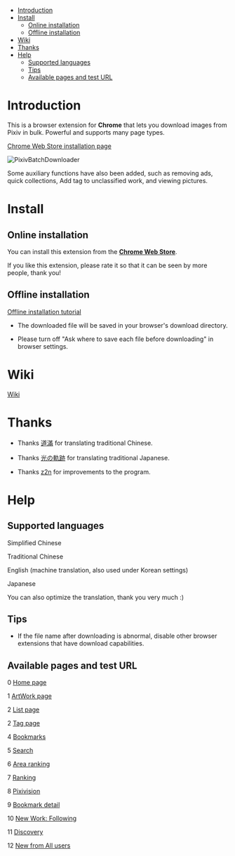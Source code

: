 <!-- TOC -->

- [Introduction](#introduction)
- [Install](#install)
  - [Online installation](#online-installation)
  - [Offline installation](#offline-installation)
- [Wiki](#wiki)
- [Thanks](#thanks)
- [Help](#help)
  - [Supported languages](#supported-languages)
  - [Tips](#tips)
  - [Available pages and test URL](#available-pages-and-test-url)

<!-- /TOC -->


# Introduction

This is a browser extension for **Chrome** that lets you download images from Pixiv in bulk. Powerful and supports many page types.

[Chrome Web Store installation page](https://chrome.google.com/webstore/detail/powerful-pixiv-downloader/dkndmhgdcmjdmkdonmbgjpijejdcilfh)

![PixivBatchDownloader](https://raw.githubusercontent.com/wiki/xuejianxianzun/PixivBatchDownloader/images/ui2.png)

Some auxiliary functions have also been added, such as removing ads, quick collections, Add tag to unclassified work, and viewing pictures.

# Install

## Online installation

You can install this extension from the **[Chrome Web Store](https://chrome.google.com/webstore/detail/powerful-pixiv-downloader/dkndmhgdcmjdmkdonmbgjpijejdcilfh)**.

If you like this extension, please rate it so that it can be seen by more people, thank you!

## Offline installation

[Offline installation tutorial](https://github.com/xuejianxianzun/PixivBatchDownloader/wiki/2.-%E5%AE%89%E8%A3%85#%E7%A6%BB%E7%BA%BF%E5%AE%89%E8%A3%85)

- The downloaded file will be saved in your browser's download directory.

- Please turn off "Ask where to save each file before downloading" in browser settings.

# Wiki

[Wiki](https://github.com/xuejianxianzun/PixivBatchDownloader/wiki)

# Thanks

- Thanks [道滿](https://zhtw.me/) for translating traditional Chinese.

- Thanks [光の軌跡](https://github.com/jiaer24) for translating traditional Japanese.

- Thanks [z2n](https://github.com/z2n) for improvements to the program.

# Help

## Supported languages

Simplified Chinese

Traditional Chinese

English (machine translation, also used under Korean settings)

Japanese

You can also optimize the translation, thank you very much :)


## Tips

- If the file name after downloading is abnormal, disable other browser extensions that have download capabilities.

## Available pages and test URL

0 [Home page](https://www.pixiv.net/)

1 [ArtWork page](https://www.pixiv.net/member_illust.php?mode=medium&illust_id=72503012)

2 [List page](https://www.pixiv.net/member_illust.php?id=544479)

2 [Tag page](https://www.pixiv.net/member_illust.php?id=544479&tag=%E6%9D%B1%E6%96%B9)

4 [Bookmarks](https://www.pixiv.net/bookmark.php)

5 [Search](https://www.pixiv.net/search.php?s_mode=s_tag&word=saber)

6 [Area ranking](https://www.pixiv.net/ranking_area.php?type=state&no=0)

7 [Ranking](https://www.pixiv.net/ranking.php)

8 [Pixivision](https://www.pixivision.net/zh/a/3190)

9 [Bookmark detail](https://www.pixiv.net/bookmark_add.php?id=63148723)

10 [New Work: Following](https://www.pixiv.net/bookmark_new_illust.php)

11 [Discovery](https://www.pixiv.net/discovery)

12 [New from All users](https://www.pixiv.net/new_illust.php)
